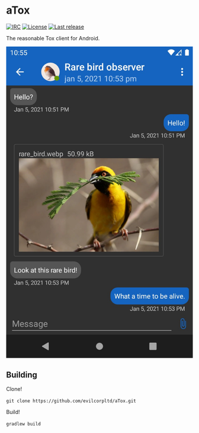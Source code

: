 # aTox

[![IRC](https://img.shields.io/badge/freenode-%23atox-brightgreen.svg)](https://webchat.freenode.net/?channels=#atox)
[![License](https://img.shields.io/github/license/evilcorpltd/aTox)](https://github.com/evilcorpltd/aTox/blob/master/LICENSE)
[![Last release](https://img.shields.io/github/v/release/evilcorpltd/aTox)](https://github.com/evilcorpltd/aTox/releases)

The reasonable Tox client for Android.

![aTox screenshot](/fastlane/metadata/android/en-US/images/phoneScreenshots/1.jpg)

## Building

Clone!

`git clone https://github.com/evilcorpltd/aTox.git`

Build!

`gradlew build`
